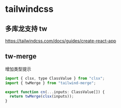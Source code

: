 # tailwindcss

## 多库龙支持 tw

https://tailwindcss.com/docs/guides/create-react-app

## tw-merge

增加类型提示

```js
import { clsx, type ClassValue } from "clsx";
import { twMerge } from "tailwind-merge";

export function cn(...inputs: ClassValue[]) {
  return twMerge(clsx(inputs));
}
```
